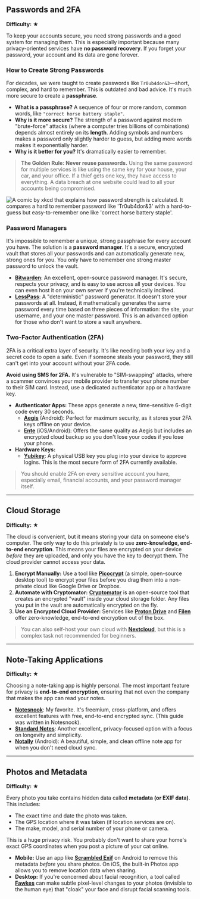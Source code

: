 ## Passwords and 2FA

**Difficulty:** ★

To keep your accounts secure, you need strong passwords and a good system for managing them. This is especially important because many privacy-oriented services have **no password recovery**. If you forget your password, your account and its data are gone forever.

### How to Create Strong Passwords

For decades, we were taught to create passwords like `Tr0ub4dor&3`—short, complex, and hard to remember. This is outdated and bad advice. It's much more secure to create a **passphrase**.

-   **What is a passphrase?** A sequence of four or more random, common words, like `"correct horse battery staple"`.
-   **Why is it more secure?** The strength of a password against modern "brute-force" attacks (where a computer tries billions of combinations) depends almost entirely on its **length**. Adding symbols and numbers makes a password only slightly harder to guess, but adding more words makes it exponentially harder.
-   **Why is it better for you?** It's dramatically easier to remember.

> **The Golden Rule: Never reuse passwords.** Using the same password for multiple services is like using the same key for your house, your car, and your office. If a thief gets one key, they have access to everything. A data breach at one website could lead to all your accounts being compromised.

![A comic by xkcd that explains how password strength is calculated. It compares a hard to remember password like 'Tr0ub4dor&3' with a hard-to-guess but easy-to-remember one like 'correct horse battery staple'.](https://imgs.xkcd.com/comics/password_strength.png)

### Password Managers

It's impossible to remember a unique, strong passphrase for every account you have. The solution is a **password manager**. It's a secure, encrypted vault that stores all your passwords and can automatically generate new, strong ones for you. You only have to remember one strong master password to unlock the vault.

-   [**Bitwarden**](https://bitwarden.com/): An excellent, open-source password manager. It's secure, respects your privacy, and is easy to use across all your devices. You can even host it on your own server if you're technically inclined.
-   [**LessPass**](https://lesspass.com/): A "deterministic" password generator. It doesn't store your passwords at all. Instead, it mathematically generates the same password every time based on three pieces of information: the site, your username, and your one master password. This is an advanced option for those who don't want to store a vault anywhere.

### Two-Factor Authentication (2FA)

2FA is a critical extra layer of security. It's like needing both your key and a secret code to open a safe. Even if someone steals your password, they still can't get into your account without your 2FA code.

**Avoid using SMS for 2FA.** It's vulnerable to "SIM-swapping" attacks, where a scammer convinces your mobile provider to transfer your phone number to their SIM card. Instead, use a dedicated authenticator app or a hardware key.

-   **Authenticator Apps:** These apps generate a new, time-sensitive 6-digit code every 30 seconds.
    -   [**Aegis**](https://getaegis.app/) (Android): Perfect for maximum security, as it stores your 2FA keys offline on your device.
    -   [**Ente**](https://ente.io/auth) (iOS/Android): Offers the same quality as Aegis but includes an encrypted cloud backup so you don't lose your codes if you lose your phone.
-   **Hardware Keys:**
    -   [**Yubikey**](https://www.yubico.com/): A physical USB key you plug into your device to approve logins. This is the most secure form of 2FA currently available.

> You should enable 2FA on every sensitive account you have, especially email, financial accounts, and your password manager itself.

---

## Cloud Storage

**Difficulty:** ★

The cloud is convenient, but it means storing your data on someone else's computer. The only way to do this privately is to use **zero-knowledge, end-to-end encryption**. This means your files are encrypted on your device *before* they are uploaded, and only you have the key to decrypt them. The cloud provider cannot access your data.

1.  **Encrypt Manually:** Use a tool like [**Picocrypt**](https://picocrypt.org/) (a simple, open-source desktop tool) to encrypt your files before you drag them into a non-private cloud like Google Drive or Dropbox.
2.  **Automate with Cryptomator:** [**Cryptomator**](https://cryptomator.org/) is an open-source tool that creates an encrypted "vault" inside your cloud storage folder. Any files you put in the vault are automatically encrypted on the fly.
3.  **Use an Encrypted Cloud Provider:** Services like [**Proton Drive**](https://proton.me/drive) and [**Filen**](https://filen.io/) offer zero-knowledge, end-to-end encryption out of the box.

> You can also self-host your own cloud with [**Nextcloud**](https://nextcloud.com/), but this is a complex task not recommended for beginners.

---

## Note-Taking Applications

**Difficulty:** ★

Choosing a note-taking app is highly personal. The most important feature for privacy is **end-to-end encryption**, ensuring that not even the company that makes the app can read your notes.

-   [**Notesnook**](https://notesnook.com/): My favorite. It's freemium, cross-platform, and offers excellent features with free, end-to-end encrypted sync. (This guide was written in Notesnook).
-   [**Standard Notes**](https://standardnotes.com/): Another excellent, privacy-focused option with a focus on longevity and simplicity.
-   [**Notally**](https://notally.app/) (Android): A beautiful, simple, and clean offline note app for when you don't need cloud sync.

---

## Photos and Metadata

**Difficulty:** ★

Every photo you take contains hidden data called **metadata (or EXIF data)**. This includes:
-   The exact time and date the photo was taken.
-   The GPS location where it was taken (if location services are on).
-   The make, model, and serial number of your phone or camera.

This is a huge privacy risk. You probably don't want to share your home's exact GPS coordinates when you post a picture of your cat online.

-   **Mobile:** Use an app like [**Scrambled Exif**](https://play.google.com/store/apps/details?id=com.jarsilio.android.scrambledeggsif) on Android to remove this metadata *before* you share photos. On iOS, the built-in Photos app allows you to remove location data when sharing.
-   **Desktop:** If you're concerned about facial recognition, a tool called [**Fawkes**](https://sandlab.cs.uchicago.edu/fawkes/) can make subtle pixel-level changes to your photos (invisible to the human eye) that "cloak" your face and disrupt facial scanning tools.